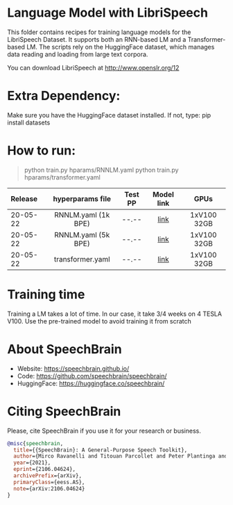# Language Model with LibriSpeech
This folder contains recipes for training language models for the LibriSpeech Dataset.
It supports both an RNN-based LM and a Transformer-based LM.
The scripts rely on the HuggingFace dataset, which manages data reading and loading from
large text corpora.

You can download LibriSpeech at http://www.openslr.org/12

# Extra Dependency:
Make sure you have the HuggingFace dataset installed. If not, type:
pip install datasets

# How to run:
> python train.py hparams/RNNLM.yaml
> python train.py hparams/transformer.yaml

| Release | hyperparams file | Test PP | Model link | GPUs |
| :---     | :---: | :---: | :---: | :---: |
| 20-05-22 | RNNLM.yaml (1k BPE) | --.-- | [link](https://drive.google.com/drive/folders/1CCsGfq0mbHTvOVL7cJRl6hwmXDQB2Xcy?usp=sharing) | 1xV100 32GB |
| 20-05-22 | RNNLM.yaml (5k BPE) | --.-- | [link](https://drive.google.com/drive/folders/17Qa2-3Q9KF-8huxxH_oZGdEwz4igCJ4o?usp=sharing) | 1xV100 32GB |
| 20-05-22 | transformer.yaml | --.-- | [link](https://drive.google.com/drive/folders/1oCEAjYUyummzcQSkhCbl_3Vf2ozy0BXp?usp=sharing) | 1xV100 32GB |


# Training time
Training a LM takes a lot of time. In our case, it take 3/4 weeks on 4 TESLA V100. Use the pre-trained model to avoid training it from scratch


# **About SpeechBrain**
- Website: https://speechbrain.github.io/
- Code: https://github.com/speechbrain/speechbrain/
- HuggingFace: https://huggingface.co/speechbrain/


# **Citing SpeechBrain**
Please, cite SpeechBrain if you use it for your research or business.

```bibtex
@misc{speechbrain,
  title={{SpeechBrain}: A General-Purpose Speech Toolkit},
  author={Mirco Ravanelli and Titouan Parcollet and Peter Plantinga and Aku Rouhe and Samuele Cornell and Loren Lugosch and Cem Subakan and Nauman Dawalatabad and Abdelwahab Heba and Jianyuan Zhong and Ju-Chieh Chou and Sung-Lin Yeh and Szu-Wei Fu and Chien-Feng Liao and Elena Rastorgueva and François Grondin and William Aris and Hwidong Na and Yan Gao and Renato De Mori and Yoshua Bengio},
  year={2021},
  eprint={2106.04624},
  archivePrefix={arXiv},
  primaryClass={eess.AS},
  note={arXiv:2106.04624}
}
```